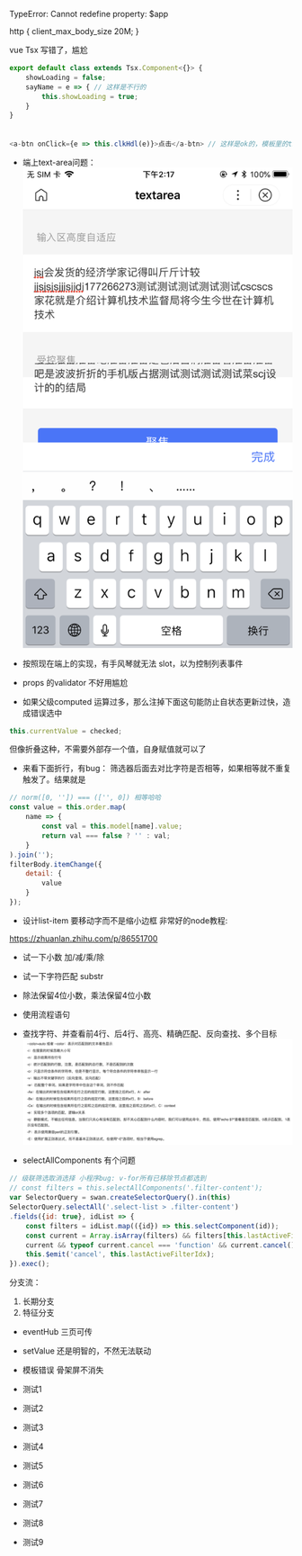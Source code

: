 TypeError: Cannot redefine property: $app

http {
    client_max_body_size 20M;
}

vue Tsx 写错了，尴尬
``` js
export default class extends Tsx.Component<{}> {
    showLoading = false;
    sayName = e => { // 这样是不行的
        this.showLoading = true;
    }
}


<a-btn onClick={e => this.clkHdl(e)}>点击</a-btn> // 这样是ok的，模板里的this绑定正确
```
- 端上text-area问题：
![](2019-11-06-14-24-30.png)

- 按照现在端上的实现，有手风琴就无法 slot，以为控制列表事件

- props 的validator 不好用尴尬

- 如果父级computed 运算过多，那么注掉下面这句能防止自状态更新过快，造成错误选中
``` js
this.currentValue = checked;
```
但像折叠这种，不需要外部存一个值，自身赋值就可以了

- 来看下面折行，有bug： 筛选器后面去对比字符是否相等，如果相等就不重复触发了。结果就是
``` js
// norm([0, '']) === (['', 0]) 相等哈哈
const value = this.order.map(
    name => {
        const val = this.model[name].value;
        return val === false ? '' : val;
    }
).join('');
filterBody.itemChange({
    detail: {
        value
    }
});
```

- 设计list-item 要移动字而不是缩小边框
非常好的node教程:

https://zhuanlan.zhihu.com/p/86551700

- 试一下小数 加/减/乘/除
- 试一下字符匹配 substr
- 除法保留4位小数，乘法保留4位小数
- 使用流程语句
- 查找字符、并查看前4行、后4行、高亮、精确匹配、反向查找、多个目标
![](2019-11-04-01-13-23.png)

- selectAllComponents 有个问题
``` js
// 级联筛选取消选择 小程序bug: v-for所有已移除节点都选到
// const filters = this.selectAllComponents('.filter-content');
var SelectorQuery = swan.createSelectorQuery().in(this)
SelectorQuery.selectAll('.select-list > .filter-content')
.fields({id: true}, idList => {
    const filters = idList.map(({id}) => this.selectComponent(id));
    const current = Array.isArray(filters) && filters[this.lastActiveFilterIdx];
    current && typeof current.cancel === 'function' && current.cancel();
    this.$emit('cancel', this.lastActiveFilterIdx);
}).exec();
```

分支流：
1. 长期分支
2. 特征分支


- eventHub 三页可传

- setValue 还是明智的，不然无法联动

- 模板错误 骨架屏不消失

- 测试1

- 测试2

- 测试3

- 测试4

- 测试5

- 测试6

- 测试7

- 测试8

- 测试9
